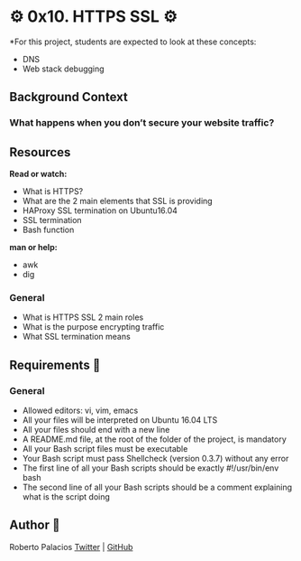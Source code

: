 # :gear: 0x10. HTTPS SSL :gear:
 
*For this project, students are expected to look at these concepts:
- DNS
- Web stack debugging


## Background Context
### What happens when you don’t secure your website traffic?


## Resources
**Read or watch:**

- What is HTTPS?
- What are the 2 main elements that SSL is providing
- HAProxy SSL termination on Ubuntu16.04
- SSL termination
- Bash function

**man or help:**

- awk
- dig


### General

- What is HTTPS SSL 2 main roles
- What is the purpose encrypting traffic
- What SSL termination means

## Requirements :triangular_ruler:

### General
- Allowed editors: vi, vim, emacs
- All your files will be interpreted on Ubuntu 16.04 LTS
- All your files should end with a new line
- A README.md file, at the root of the folder of the project, is mandatory
- All your Bash script files must be executable
- Your Bash script must pass Shellcheck (version 0.3.7) without any error
- The first line of all your Bash scripts should be exactly #!/usr/bin/env bash
- The second line of all your Bash scripts should be a comment explaining what is the script doing

## Author :book:
Roberto Palacios [Twitter](https://twitter.com/robpalacios11) | [GitHub](https://github.com/robpalacios1)

